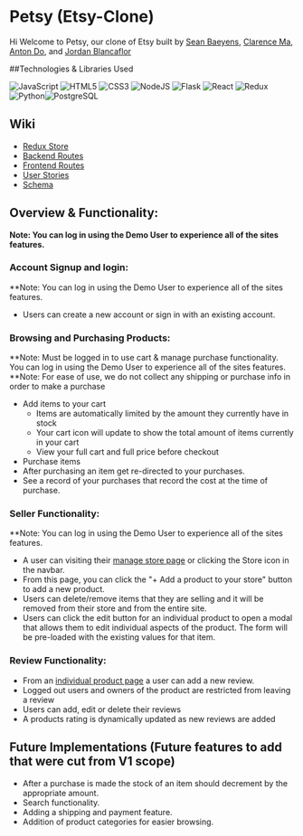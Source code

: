 # Petsy (Etsy-Clone)

Hi Welcome to Petsy, our clone of Etsy built by [Sean Baeyens](https://www.linkedin.com/in/sean-baeyens/), [Clarence Ma](https://github.com/clarencema3), [Anton Do](https://www.linkedin.com/in/anton-do/), and [Jordan Blancaflor](https://www.linkedin.com/in/jordan-blancaflor-a4577584/)

##Technologies & Libraries Used

![JavaScript](https://img.shields.io/badge/javascript-%23323330.svg?style=for-the-badge&logo=javascript&logoColor=%23F7DF1E) ![HTML5](https://img.shields.io/badge/html5-%23E34F26.svg?style=for-the-badge&logo=html5&logoColor=white) ![CSS3](https://img.shields.io/badge/css3-%231572B6.svg?style=for-the-badge&logo=css3&logoColor=white) ![NodeJS](https://img.shields.io/badge/node.js-6DA55F?style=for-the-badge&logo=node.js&logoColor=white) ![Flask](https://img.shields.io/badge/Flask-%23404d59.svg?style=for-the-badge&logo=flask&logoColor=%2361DAFB) ![React](https://img.shields.io/badge/react-%2320232a.svg?style=for-the-badge&logo=react&logoColor=%2361DAFB) ![Redux](https://img.shields.io/badge/redux-%23593d88.svg?style=for-the-badge&logo=redux&logoColor=white)![Python](https://img.shields.io/badge/Python-3776AB?style=for-the-badge&logo=python&logoColor=white)![PostgreSQL](https://img.shields.io/badge/PostgreSQL-316192?style=for-the-badge&logo=postgresql&logoColor=white)

## Wiki
- [Redux Store](https://github.com/clarencema3/Etsy-Group-Project/wiki#example-redux-state)
- [Backend Routes](https://github.com/clarencema3/Etsy-Group-Project/wiki/Backend-Routes)
- [Frontend Routes](https://github.com/clarencema3/Etsy-Group-Project/wiki/Frontend-Route)
- [User Stories](https://github.com/clarencema3/Etsy-Group-Project/wiki/User-Stories)
- [Schema](https://github.com/clarencema3/Etsy-Group-Project/wiki/Schema)

## Overview & Functionality:
**Note: You can log in using the Demo User to experience all of the sites features.**

### Account Signup and login:
**Note: You can log in using the Demo User to experience all of the sites features.
- Users can create a new account or sign in with an existing account.

### Browsing and Purchasing Products:
**Note: Must be logged in to use cart & manage purchase functionality. You can log in using the Demo User to experience all of the sites features.
**Note: For ease of use, we do not collect any shipping or purchase info in order to make a purchase
- Add items to your cart
  - Items are automatically limited by the amount they currently have in stock
  - Your cart icon will update to show the total amount of items currently in your cart
  - View your full cart and full price before checkout
 - Purchase items
  - After purchasing an item get re-directed to your purchases.
  - See a record of your purchases that record the cost at the time of purchase.

### Seller Functionality:
**Note: You can log in using the Demo User to experience all of the sites features.
- A user can visiting their [manage store page](https://aa-flask-project.onrender.com/products/current) or clicking the Store icon in the navbar.
- From this page, you can click the "+ Add a product to your store" button to add a new product.
- Users can delete/remove items that they are selling and it will be removed from their store and from the entire site.
- Users can click the edit button for an individual product to open a modal that allows them to edit individual aspects of the product. The form will be pre-loaded with the existing values for that item.

### Review Functionality:
- From an [individual product page](https://aa-flask-project.onrender.com/products/1) a user can add a new review.
- Logged out users and owners of the product are restricted from leaving a review
- Users can add, edit or delete their reviews
- A products rating is dynamically updated as new reviews are added


## Future Implementations (Future features to add that were cut from V1 scope)
- After a purchase is made the stock of an item should decrement by the appropriate amount.
- Search functionality.
- Adding a shipping and payment feature.
- Addition of product categories for easier browsing.
